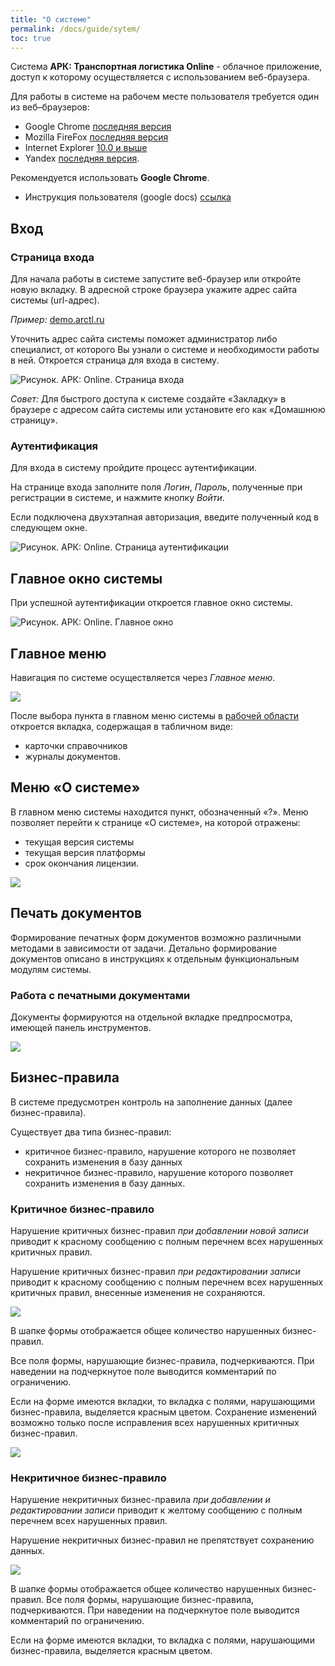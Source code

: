 ```yaml
---
title: "О системе"
permalink: /docs/guide/sytem/
toc: true
---
```


Система **АРК: Транспортная логистика Online** - облачное приложение, доступ к которому осуществляется с использованием веб-браузера.

Для работы в системе на рабочем месте пользователя требуется один из веб–браузеров:
-   Google Chrome [последняя версия](http://www.google.com/chrome?hl=ru)
-   Mozilla FireFox [последняя версия](http://mozilla-russia.org/)
-   Internet Explorer [10.0 и выше](http://windows.microsoft.com/ru-RU/internet-explorer/downloads/ie)
-   Yandex [последняя версия](https://browser.yandex.ru/).

Рекомендуется использовать **Google Chrome**.

-   Инструкция пользователя (google docs) [ссылка](https://docs.google.com/document/d/1HFA_BUoj91hiWMuCWXu9Alju049u1F2z6fDVr7pWpKc/edit#heading=h.rh19eeozgxde)

## Вход
### Страница входа
Для начала работы в системе запустите веб-браузер или откройте новую вкладку.
В адресной строке браузера укажите адрес сайта системы (url-адрес).

*Пример:* [demo.arctl.ru](https://demo.arctl.ru/)

Уточнить адрес сайта системы поможет администратор либо специалист, от которого Вы узнали о системе и необходимости работы в ней. Откроется страница для входа в систему.

![Рисунок. АРК: Online. Страница входа](../../images/arctl_sigini.png)

*Совет:* Для быстрого доступа к системе создайте «Закладку» в браузере с адресом сайта системы или установите его как «Домашнюю страницу».

### Аутентификация
Для входа в систему пройдите процесс аутентификации.

На странице входа заполните поля *Логин*, *Пароль*, полученные при регистрации в системе, и нажмите кнопку *Войти*.

Если подключена двухэтапная авторизация, введите полученный код в следующем окне.

![Рисунок. АРК: Online. Страница аутентификации](../../images/arctl_sigini_tfa.png)

## Главное окно системы
При успешной аутентификации откроется главное окно системы.

![Рисунок. АРК: Online. Главное окно](../../images/arctl_main_window.png)

## Главное меню
Навигация по системе осуществляется через *Главное меню*.

![](../../images/arctl_main_window_menu.png)

После выбора пункта в главном меню системы
в [рабочей области](../work_window) откроется вкладка, содержащая в табличном виде:
-   карточки справочников
-   журналы документов.

## Меню «О системе»
В главном меню системы находится пункт, обозначенный «?».
Меню позволяет перейти к странице «О системе», на которой отражены:
-   текущая версия системы
-   текущая версия платформы
-   срок окончания лицензии.

![](../../images/help.png)

## Печать документов
Формирование печатных форм документов возможно различными методами в зависимости от задачи.
Детально формирование документов описано в инструкциях к отдельным функциональным модулям системы.

### Работа с печатными документами

Документы формируются на отдельной вкладке предпросмотра, имеющей панель инструментов.

![](../../images/Reporting.png)

## Бизнес-правила
В системе предусмотрен контроль на заполнение данных (далее бизнес-правила).

Существует два типа бизнес-правил:
-   критичное бизнес-правило, нарушение которого не позволяет сохранить изменения в базу данных
-   некритичное бизнес-правило, нарушение которого позволяет сохранить изменения в базу данных.

### Критичное бизнес-правило
Нарушение критичных бизнес-правил *при добавлении новой записи* приводит к красному сообщению с полным перечнем всех нарушенных критичных правил.

Нарушение критичных бизнес-правил *при редактировании записи* приводит к красному сообщению с полным перечнем всех нарушенных критичных правил, внесенные изменения не сохраняются.

![](../../images/rule.png)

В шапке формы отображается общее количество нарушенных бизнес-правил.

Все поля формы, нарушающие бизнес-правила, подчеркиваются. При наведении на подчеркнутое поле выводится комментарий по ограничению.

Если на форме имеются вкладки, то вкладка с полями, нарушающими бизнес-правила, выделяется красным цветом.
Сохранение изменений возможно только после исправления всех нарушенных критичных бизнес-правил.

![](../../images/rule1.png)

### Некритичное бизнес-правило
Нарушение некритичных бизнес-правила *при добавлении и редактировании записи* приводит к желтому сообщению с полным перечнем всех нарушенных правил.

Нарушение некритичных бизнес-правил не препятствует сохранению данных.

![](../../images/rule2.png)

В шапке формы отображается общее количество нарушенных бизнес-правил.
Все поля формы, нарушающие бизнес-правила, подчеркиваются. При наведении на подчеркнутое поле выводится комментарий по ограничению.

Если на форме имеются вкладки, то вкладка с полями, нарушающими бизнес-правила, выделяется красным цветом.
